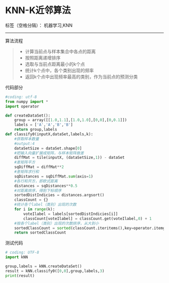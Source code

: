 ﻿# KNN-K近邻算法

标签（空格分隔）： 机器学习,KNN

---
算法流程    

> * 计算当前点与样本集合中各点的距离    
> * 按照距离递增排序    
> * 选取与当前点距离最小的k个点 
> * 统计k个点中，各个类别出现的频率     
> * 返回k个点中出现频率最高的类别，作为当前点的预测分类    

代码部分
```python
#coding: utf-8
from numpy import *
import operator

def createDataSet():
    group = array([[1.0,1.1],[1.0,1.0],[0,0],[0,0.1]])
    labels = ['A','A','B','B']
    return group,labels
def classify0(inputX,dataSet,labels,k):
    #获取样本数量
    #output:4
    dataSetSize = dataSet.shape[0]  
    #把输入向量扩展成矩阵，与样本矩阵做差
    diffMat = tile(inputX, (dataSetSize,1)) - dataSet 
    #差矩阵平方
    sqDiffMat = diffMat**2
    #差矩阵求行和
    sqDistances = sqDiffMat.sum(axis=1) 
    #各行和开方，即欧式距离
    distances = sqDistances**0.5
    #对距离排序，得到下标顺序
    sortedDistIndicies = distances.argsort()
    classCount = {}
    #统计各个label（类别）出现的次数
    for i in range(k):
        voteIlabel = labels[sortedDistIndicies[i]]
        classCount[voteIlabel] = classCount.get(voteIlabel,0) + 1
    #按各个label（类别）出现的次数排序，从大到小
    sortedClassCount = sorted(classCount.iteritems(),key=operator.itemgetter(1),reverse=True)
    return sortedClassCount
```
测试代码
```python
# coding: UTF-8
import kNN

group,labels = kNN.createDataSet()
result = kNN.classify0([0,0],group,labels,3)
print(result)
```




